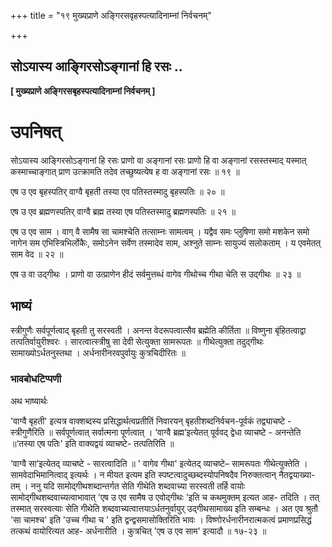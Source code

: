 +++
title = "१९ मुख्यप्राणे अङ्गिरसवृहस्पत्यादिनाम्नां निर्वचनम्"

+++


## सोऽयास्य आङ्गिरसोऽङ्गानां हि रसः ..

**\[ मुख्यप्राणे अङ्गिरसबृहस्पत्यादिनाम्नां निर्वचनम् \]**

# **उपनिषत्**

सोऽयास्य आङ्गिरसोऽङ्गानां हि रसः प्राणो वा अङ्गानां रसः प्राणो हि वा अङ्गानां रसस्तस्माद् यस्मात् कस्माच्चाङ्गात् प्राण उत्क्रामति तदेव तच्छुष्यत्येष ह वा अङ्गानां रसः ॥ १९ ॥

एष उ एव बृहस्पतिर् वाग्वै बृहती तस्या एव पतिस्तस्मादु बृहस्पतिः ॥ २० ॥

एष उ एव ब्रह्मणस्पतिर् वाग्वै ब्रह्म तस्या एष पतिस्तस्मादु ब्रह्मणस्पतिः ॥ २१ ॥

एष उ एव साम । वाग् वै सामैष सा चामश्चेति तत्साम्नः सामत्वम् । यद्वैव समः प्लुषिणा समो मशकेन समो नागेन सम एभिस्त्रिभिर्लोकैः, समोऽनेन सर्वेण तस्मादेव साम, अश्नुते साम्नः सायुज्यं सलोकताम् । य एवमेतत् साम वेद ॥ २२ ॥

एष उ वा उद्गीथः । प्राणो वा उत्प्राणेन हीदं सर्वमुत्तब्धं वागेव गीथोच्च गीथा चेति स उद्गीथः ॥ २३ ॥

## **भाष्यं**

स्त्रीगुणैः सर्वपूर्णत्वाद् बृहती तु सरस्वती । अनन्त वेदरूपत्वात्सैव ब्रह्मेति कीर्तिता ॥ विष्णुना बृंहितत्वाद्वा तत्पतिर्वायुरीश्वरः । सारत्वात्स्त्रीषु सा देवी सेत्युक्ता सामरूपतः ॥ गीथेत्युक्ता तदुद्गीथः सामाख्योऽर्धतनुस्तथा । अर्धनारीनरवपुर्वायुः कुत्रचिदीरितः ॥

### **भावबोधटिप्पणी**

अथ भाष्यार्थः

'वाग्वै बृहती' इत्यत्र वाक्शब्दस्य प्रसिद्धार्थत्वप्रतीतिं निवारयन् बृहतीशब्दनिर्वचन-पूर्वकं तद्व्याचष्टे - स्त्रीगुणैरिति ॥ सर्वपूर्णत्वात् सर्वात्मना पूर्णत्वात् । ‘वाग्वै ब्रह्म’इत्येतत् पूर्ववद् द्वेधा व्याचष्टे - अनन्तेति ॥‘तस्या एष पतिः' इति वाक्यद्वयं व्याचष्टे- तत्पतिरिति ॥

‘वाग्वै सा’इत्येतद् व्याचष्टे - सारत्वादिति ॥ ' वागेव गीथा' इत्येतद् व्याचष्टे– सामरूपतः गीथेत्युक्तेति । सामवेदाभिमानित्वाद् इत्यर्थः । न मीयत इत्यम इति स्पष्टत्वादुच्छब्दस्योपनिषदैव निरुक्तत्वान् नैतद्वयाख्या- तम् । ननु यदि सामोद्गीथशब्दान्तर्गत सेति गीथेति शब्दवाच्या सरस्वती तर्हि वायोः सामोद्गीथशब्दवाच्यत्वाभावात् 'एष उ एव सामैष उ एवोद्गीथः 'इति च कथमुक्तम् इत्यत आह- तदिति । तत् तस्मात् सरस्वत्याः सेति गीथेति शब्दवाच्यत्वात्तयाऽर्धतनुर्वायुर् उद्गीथसामाख्य इति सम्बन्धः । अत एव श्रुतौ 'सा चामश्च' इति 'उच्च गीथा च ' इति द्वन्द्वसमासोक्तिरिति भावः । विष्णोरर्धनारीनरात्मकत्वं प्रमाणप्रसिद्धं तत्कथं वायोरित्यत आह- अर्धनारीति । कुत्रचित् 'एष उ एव साम' इत्यादौ ॥ १७-२३ ॥

